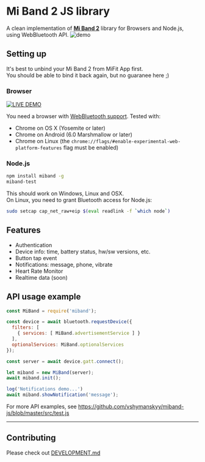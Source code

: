 # Mi Band 2 JS library

A clean implementation of [**Mi Band 2**](http://www.mi.com/en/miband2/) library for Browsers and Node.js, using WebBluetooth API.
![demo](https://github.com/vshymanskyy/miband-js/blob/master/public/demo.png)

## Setting up

It's best to unbind your Mi Band 2 from MiFit App first.  
You should be able to bind it back again, but no guaranee here ;)

### Browser

[![LIVE DEMO](https://github.com/vshymanskyy/miband-js/blob/master/public/live-demo-btn.png)](https://tiny.cc/miband-js)

You need a browser with [WebBluetooth support](https://github.com/WebBluetoothCG/web-bluetooth/blob/master/implementation-status.md). Tested with:
- Chrome on OS X (Yosemite or later)
- Chrome on Android (6.0 Marshmallow or later)
- Chrome on Linux (the `chrome://flags/#enable-experimental-web-platform-features` flag must be enabled)

### Node.js

```sh
npm install miband -g
miband-test
```

This should work on Windows, Linux and OSX.  
On Linux, you need to grant Bluetooth access for Node.js:
```sh
sudo setcap cap_net_raw+eip $(eval readlink -f `which node`)
```

## Features

- Authentication
- Device info: time, battery status, hw/sw versions, etc.
- Button tap event
- Notifications: message, phone, vibrate
- Heart Rate Monitor
- Realtime data (soon)

## API usage example

```js
const MiBand = require('miband');

const device = await bluetooth.requestDevice({
  filters: [
    { services: [ MiBand.advertisementService ] }
  ],
  optionalServices: MiBand.optionalServices
});

const server = await device.gatt.connect();

let miband = new MiBand(server);
await miband.init();

log('Notifications demo...')
await miband.showNotification('message');
```

For more API examples, see https://github.com/vshymanskyy/miband-js/blob/master/src/test.js

---
## Contributing

Please check out [DEVELOPMENT.md](https://github.com/vshymanskyy/miband-js/blob/master/DEVELOPMENT.md)

